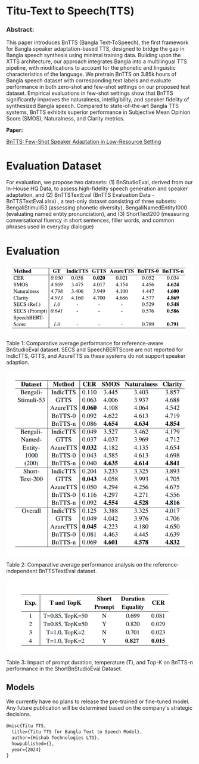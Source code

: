 # Titu-Text to Speech(TTS)

### Abstract:
This paper introduces BnTTS (Bangla Text-ToSpeech), the first framework for Bangla speaker adaptation-based TTS, designed to bridge the gap in Bangla speech synthesis using minimal training data. Building upon the XTTS architecture, our approach integrates Bangla into a multilingual TTS pipeline, with modifications to account for the phonetic and linguistic characteristics of the language. We pretrain BnTTS on 3.85k hours of Bangla speech dataset with corresponding text labels and evaluate performance in both zero-shot and few-shot settings on our proposed test dataset. Empirical evaluations in few-shot settings show that BnTTS significantly improves the naturalness, intelligibility, and speaker fidelity of synthesized Bangla speech. Compared to state-of-the-art Bangla TTS systems, BnTTS exhibits superior performance in Subjective Mean Opinion Score (SMOS), Naturalness, and Clarity metrics.

__Paper:__ 

[BnTTS: Few-Shot Speaker Adaptation in Low-Resource Setting](https://arxiv.org/pdf/2502.05729)


# Evaluation Dataset

For evaluation, we propose two datasets: (1) BnStudioEval, derived from our In-House HQ Data, to assess high-fidelity speech generation and speaker adaptation, and (2) BnTTSTextEval (BnTTS Evaluation Data - BnTTSTextEval.xlsx) , a text-only dataset consisting of three subsets: BengaliStimuli53 (assessing phonetic diversity), BengaliNamedEntity1000 (evaluating named entity pronunciation), and (3) ShortText200 (measuring conversational fluency in short sentences, filler words, and common phrases used in everyday dialogue)


# Evaluation

![Alt text](docs/table_1.png)

Table 1: Comparative average performance for reference-aware BnStudioEval dataset. SECS and SpeechBERTScore are not reported for IndicTTS, GTTS, and AzureTTS as these systems do not support speaker adaption.

![Alt text](docs/table_2.png)

Table 2: Comparative average performance analysis on the reference-independent BnTTSTextEval dataset.

![Alt text](docs/table_3.png)

Table 3: Impact of prompt duration, temperature (T), and Top-K on BnTTS-n performance in the ShortBnStudioEval Dataset.


## Models

We currently have no plans to release the pre-trained or fine-tuned model. Any future publication will be determined based on the company's strategic decisions.



```Contributor
@misc{Titu TTS,
  title={Titu TTS for Bangla Text to Speech Model},
  author={Hishab Technologies LTD},
  howpublished={},
  year={2024}
}
```







